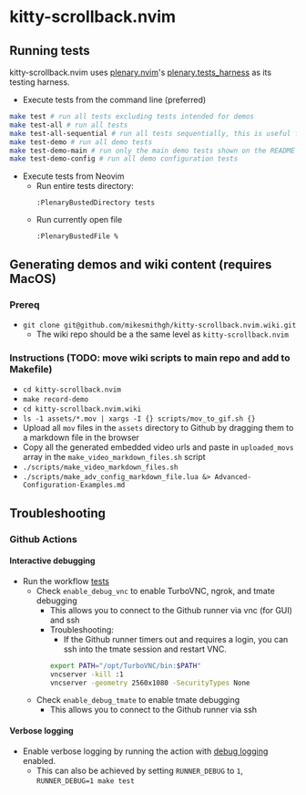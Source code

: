 # kitty-scrollback.nvim

## Running tests
kitty-scrollback.nvim uses [plenary.nvim](https://github.com/nvim-lua/plenary.nvim)'s [plenary.tests_harness](https://github.com/nvim-lua/plenary.nvim?tab=readme-ov-file#plenarytest_harness) as its
testing harness.

- Execute tests from the command line (preferred)
```sh
make test # run all tests excluding tests intended for demos
make test-all # run all tests
make test-all-sequential # run all tests sequentially, this is useful for machines with limited resources
make test-demo # run all demo tests
make test-demo-main # run only the main demo tests shown on the README
make test-demo-config # run all demo configuration tests
```

- Execute tests from Neovim
  - Run entire tests directory:
    ```vim
    :PlenaryBustedDirectory tests
    ```
  - Run currently open file
    ```vim
    :PlenaryBustedFile %
    ```

## Generating demos and wiki content (requires MacOS)

### Prereq
- `git clone git@github.com/mikesmithgh/kitty-scrollback.nvim.wiki.git`
  - The wiki repo should be a the same level as `kitty-scrollback.nvim`

### Instructions (TODO: move wiki scripts to main repo and add to Makefile)
- `cd kitty-scrollback.nvim`
- `make record-demo`
- `cd kitty-scrollback.nvim.wiki`
- `ls -1 assets/*.mov | xargs -I {} scripts/mov_to_gif.sh {}`
- Upload all `mov` files in the `assets` directory to Github by dragging them to a markdown file in the browser
- Copy all the generated embedded video urls and paste in `uploaded_movs` array in the `make_video_markdown_files.sh` script
- `./scripts/make_video_markdown_files.sh`
- `./scripts/make_adv_config_markdown_file.lua &> Advanced-Configuration-Examples.md`

## Troubleshooting

### Github Actions

#### Interactive debugging 

- Run the workflow [tests](https://github.com/mikesmithgh/kitty-scrollback.nvim/actions/workflows/tests.yml)
  - Check `enable_debug_vnc` to enable TurboVNC, ngrok, and tmate debugging
    - This allows you to connect to the Github runner via vnc (for GUI) and ssh
    - Troubleshooting:
      - If the Github runner timers out and requires a login, you can ssh into the tmate session and restart VNC.
      ```sh
      export PATH="/opt/TurboVNC/bin:$PATH"
      vncserver -kill :1
      vncserver -geometry 2560x1080 -SecurityTypes None
      ```
  - Check `enable_debug_tmate` to enable tmate debugging
    - This allows you to connect to the Github runner via ssh

#### Verbose logging 

- Enable verbose logging by running the action with [debug logging](https://docs.github.com/en/actions/monitoring-and-troubleshooting-workflows/enabling-debug-logging) enabled.
  - This can also be achieved by setting `RUNNER_DEBUG` to `1`, `RUNNER_DEBUG=1 make test`

